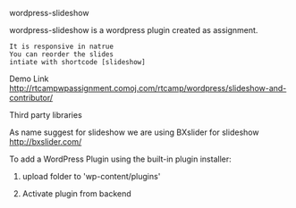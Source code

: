 

wordpress-slideshow

wordpress-slideshow is a wordpress plugin created as assignment.

    It is responsive in natrue
    You can reorder the slides
    intiate with shortcode [slideshow]


Demo Link
http://rtcampwpassignment.comoj.com/rtcamp/wordpress/slideshow-and-contributor/

Third party libraries

As name suggest for slideshow we are using BXslider for slideshow
http://bxslider.com/


To add a WordPress Plugin using the built-in plugin installer:

1) upload folder to 'wp-content/plugins'

2) Activate plugin from backend
